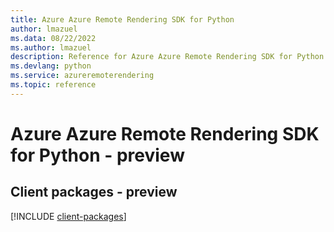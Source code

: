 ```yaml
---
title: Azure Azure Remote Rendering SDK for Python
author: lmazuel
ms.data: 08/22/2022
ms.author: lmazuel
description: Reference for Azure Azure Remote Rendering SDK for Python
ms.devlang: python
ms.service: azureremoterendering
ms.topic: reference
---
```

# Azure Azure Remote Rendering SDK for Python - preview

## Client packages - preview
[!INCLUDE [client-packages](azure-remote-rendering-client-index.md)]